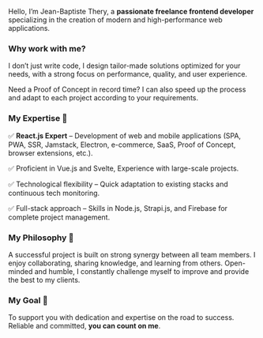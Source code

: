 Hello, I’m Jean-Baptiste Thery, a **passionate freelance frontend developer** specializing in the creation of modern and high-performance web applications.

### Why work with me?

I don’t just write code, I design tailor-made solutions optimized for your needs, with a strong focus on performance, quality, and user experience.

Need a Proof of Concept in record time? I can also speed up the process and adapt to each project according to your requirements.

### My Expertise 🚀

✅ **React.js Expert** – Development of web and mobile applications (SPA, PWA, SSR, Jamstack, Electron, e-commerce, SaaS, Proof of Concept, browser extensions, etc.).

✅ Proficient in Vue.js and Svelte, Experience with large-scale projects.

✅ Technological flexibility – Quick adaptation to existing stacks and continuous tech monitoring.
 
✅ Full-stack approach – Skills in Node.js, Strapi.js, and Firebase for complete project management.

### My Philosophy 🤝

A successful project is built on strong synergy between all team members. I enjoy collaborating, sharing knowledge, and learning from others. Open-minded and humble, I constantly challenge myself to improve and provide the best to my clients.

### My Goal 🎯

To support you with dedication and expertise on the road to success. Reliable and committed, **you can count on me**.
